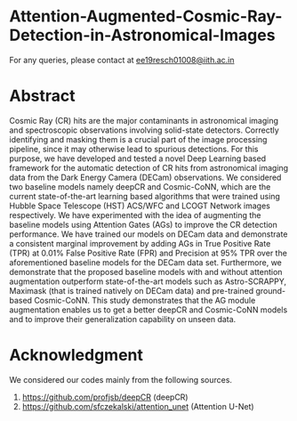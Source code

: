 # Attention-Augmented-Cosmic-Ray-Detection-in-Astronomical-Images
For any queries, please contact at ee19resch01008@iith.ac.in


# Abstract
Cosmic Ray (CR) hits are the major contaminants in astronomical imaging and spectroscopic observations involving solid-state detectors. Correctly identifying and masking them is a crucial part of the  image processing pipeline, since it may otherwise lead to spurious detections. For this purpose, we have developed and tested a novel Deep Learning based framework for the automatic detection of CR hits from astronomical imaging data from the Dark Energy Camera (DECam) observations. We considered two baseline models namely deepCR and Cosmic-CoNN, which are the current state-of-the-art learning based algorithms that were trained using Hubble Space Telescope (HST) ACS/WFC and LCOGT Network images respectively. We have experimented with the idea of augmenting the baseline models using Attention Gates (AGs) to improve the CR detection performance. We have trained our models on DECam data and demonstrate a consistent marginal improvement by adding AGs in True Positive Rate (TPR) at 0.01\% False Positive Rate (FPR) and Precision at 95\% TPR over the aforementioned baseline models for the DECam data set. Furthermore, we demonstrate that the proposed baseline models with and without attention augmentation outperform state-of-the-art models such as Astro-SCRAPPY, Maximask (that is trained natively on DECam data) and pre-trained ground-based Cosmic-CoNN. This study demonstrates that the AG module augmentation enables us to get a better deepCR and Cosmic-CoNN models and to improve their generalization capability on unseen data. 

# Acknowledgment
We considered our codes mainly from the following sources.
1. https://github.com/profjsb/deepCR (deepCR)
2. https://github.com/sfczekalski/attention_unet (Attention U-Net)
